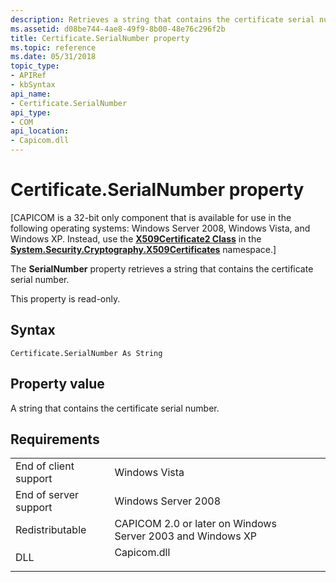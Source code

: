 ```yaml
---
description: Retrieves a string that contains the certificate serial number.
ms.assetid: d08be744-4ae8-49f9-8b00-48e76c296f2b
title: Certificate.SerialNumber property
ms.topic: reference
ms.date: 05/31/2018
topic_type:
- APIRef
- kbSyntax
api_name:
- Certificate.SerialNumber
api_type:
- COM
api_location:
- Capicom.dll
---
```


# Certificate.SerialNumber property

\[CAPICOM is a 32-bit only component that is available for use in the following operating systems: Windows Server 2008, Windows Vista, and Windows XP. Instead, use the [**X509Certificate2 Class**](/previous-versions/windows/embedded/hh424017(v=msdn.10)) in the [**System.Security.Cryptography.X509Certificates**](/dotnet/api/system.security.cryptography.x509certificates.publickey.-ctor?view=netcore-3.1) namespace.\]

The **SerialNumber** property retrieves a string that contains the certificate serial number.

This property is read-only.

## Syntax


```VB
Certificate.SerialNumber As String
```



## Property value

A string that contains the certificate serial number.

## Requirements



|                                  |                                                                                        |
|----------------------------------|----------------------------------------------------------------------------------------|
| End of client support<br/> | Windows Vista<br/>                                                               |
| End of server support<br/> | Windows Server 2008<br/>                                                         |
| Redistributable<br/>       | CAPICOM 2.0 or later on Windows Server 2003 and Windows XP<br/>                  |
| DLL<br/>                   | <dl> <dt>Capicom.dll</dt> </dl> |



 

 
